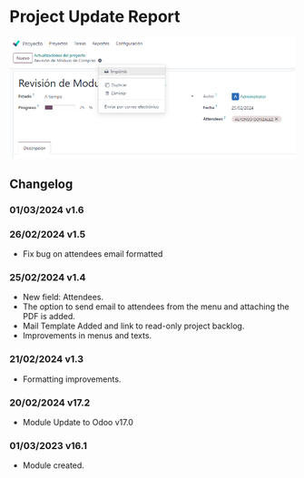 ﻿# Project Update Report

![Impresión del Reporte](static/description/print_report_pdf.png)

## Changelog

### 01/03/2024 v1.6

### 26/02/2024 v1.5

* Fix bug on attendees email formatted

### 25/02/2024 v1.4

* New field: Attendees.
* The option to send email to attendees from the menu and attaching the PDF is added.
* Mail Template Added and link to read-only project backlog.
* Improvements in menus and texts.

### 21/02/2024 v1.3

* Formatting improvements.

### 20/02/2024 v17.2

* Module Update to Odoo v17.0

### 01/03/2023 v16.1

* Module created.

